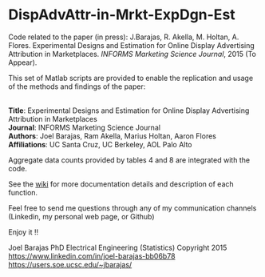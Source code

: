 # DispAdvAttr-in-Mrkt-ExpDgn-Est
Code related to the paper (in press): J.Barajas, R. Akella, M. Holtan, A. Flores. Experimental Designs and Estimation for Online Display Advertising Attribution in Marketplaces. _INFORMS Marketing Science Journal_, 2015 (To Appear). 

This set of Matlab scripts are provided to enable the replication and usage of the methods and findings of the paper:

<br>**Title**: Experimental Designs and Estimation for Online Display Advertising Attribution in Marketplaces
<br>**Journal**: INFORMS Marketing Science Journal
<br>**Authors**: Joel Barajas, Ram Akella, Marius Holtan, Aaron Flores
<br>**Affiliations**: UC Santa Cruz, UC Berkeley, AOL Palo Alto

Aggregate data counts provided by tables 4 and 8 are integrated with the code. 

See the [wiki](./../../wiki) for more documentation details and description of each function.

Feel free to send me questions through any of my communication channels (Linkedin, my personal web page, or Github)

Enjoy it !!

Joel Barajas
PhD Electrical Engineering (Statistics)
Copyright 2015
https://www.linkedin.com/in/joel-barajas-bb06b78
https://users.soe.ucsc.edu/~jbarajas/
